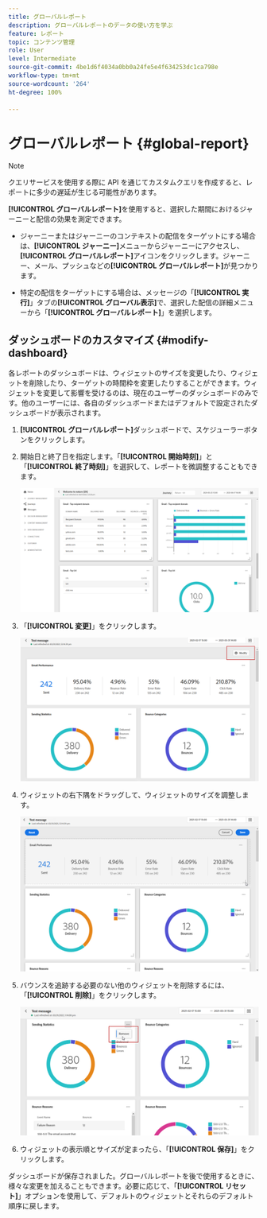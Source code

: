 ```yaml
---
title: グローバルレポート
description: グローバルレポートのデータの使い方を学ぶ
feature: レポート
topic: コンテンツ管理
role: User
level: Intermediate
source-git-commit: 4be1d6f4034a0bb0a24fe5e4f634253dc1ca798e
workflow-type: tm+mt
source-wordcount: '264'
ht-degree: 100%

---
```


# グローバルレポート {#global-report}

>[!NOTE]
>
> クエリサービスを使用する際に API を通じてカスタムクエリを作成すると、レポートに多少の遅延が生じる可能性があります。

**[!UICONTROL グローバルレポート]**&#x200B;を使用すると、選択した期間におけるジャーニーと配信の効果を測定できます。

* ジャーニーまたはジャーニーのコンテキストの配信をターゲットにする場合は、**[!UICONTROL ジャーニー]**&#x200B;メニューからジャーニーにアクセスし、**[!UICONTROL グローバルレポート]**&#x200B;アイコンをクリックします。ジャーニー、メール、プッシュなどの&#x200B;**[!UICONTROL グローバルレポート]**&#x200B;が見つかります。

* 特定の配信をターゲットにする場合は、メッセージの「**[!UICONTROL 実行]**」タブの&#x200B;**[!UICONTROL グローバル表示]**&#x200B;で、選択した配信の詳細メニューから「**[!UICONTROL グローバルレポート]**」を選択します。

## ダッシュボードのカスタマイズ {#modify-dashboard}

各レポートのダッシュボードは、ウィジェットのサイズを変更したり、ウィジェットを削除したり、ターゲットの時間枠を変更したりすることができます。ウィジェットを変更して影響を受けるのは、現在のユーザーのダッシュボードのみです。他のユーザーには、各自のダッシュボードまたはデフォルトで設定されたダッシュボードが表示されます。

1. **[!UICONTROL グローバルレポート]**&#x200B;ダッシュボードで、スケジューラーボタンをクリックします。

1. 開始日と終了日を指定します。「**[!UICONTROL 開始時刻]**」と「**[!UICONTROL 終了時刻]**」を選択して、レポートを微調整することもできます。

   ![](../assets/global_report_6.png)

1. 「**[!UICONTROL 変更]**」をクリックします。

   ![](../assets/global_report_8.png)

1. ウィジェットの右下隅をドラッグして、ウィジェットのサイズを調整します。

   ![](../assets/global_report_9.png)

1. バウンスを追跡する必要のない他のウィジェットを削除するには、「**[!UICONTROL 削除]**」をクリックします。

   ![](../assets/global_report_10.png)

1. ウィジェットの表示順とサイズが定まったら、「**[!UICONTROL 保存]**」をクリックします。

ダッシュボードが保存されました。グローバルレポートを後で使用するときに、様々な変更を加えることもできます。必要に応じて、「**[!UICONTROL リセット]**」オプションを使用して、デフォルトのウィジェットとそれらのデフォルト順序に戻します。
